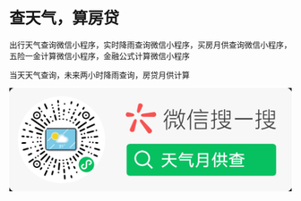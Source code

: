 # 查天气，算房贷

出行天气查询微信小程序，实时降雨查询微信小程序，买房月供查询微信小程序，五险一金计算微信小程序，金融公式计算微信小程序

当天天气查询，未来两小时降雨查询，房贷月供计算

<img src="./qrcode.jpg" alt="微信小程序二维码">
